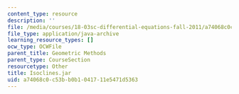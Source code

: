 ```yaml
---
content_type: resource
description: ''
file: /media/courses/18-03sc-differential-equations-fall-2011/a74068c0c53bb0b1041711e5471d5363_Isoclines.jar
file_type: application/java-archive
learning_resource_types: []
ocw_type: OCWFile
parent_title: Geometric Methods
parent_type: CourseSection
resourcetype: Other
title: Isoclines.jar
uid: a74068c0-c53b-b0b1-0417-11e5471d5363
---
```

